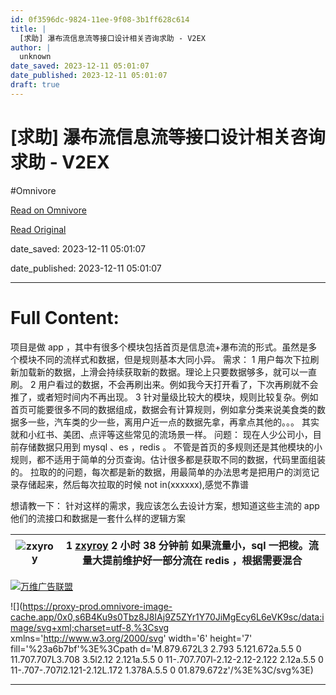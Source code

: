 ```yaml
---
id: 0f3596dc-9824-11ee-9f08-3b1ff628c614
title: |
  [求助] 瀑布流信息流等接口设计相关咨询求助 - V2EX
author: |
  unknown
date_saved: 2023-12-11 05:01:07
date_published: 2023-12-11 05:01:07
draft: true
---
```


# [求助] 瀑布流信息流等接口设计相关咨询求助 - V2EX
#Omnivore

[Read on Omnivore](https://omnivore.app/me/v-2-ex-18c58ef187a)

[Read Original](https://www.v2ex.com/t/999459)

date_saved: 2023-12-11 05:01:07

date_published: 2023-12-11 05:01:07

--- 

# Full Content: 

项目是做 app ，其中有很多个模块包括首页是信息流+瀑布流的形式。虽然是多个模块不同的流样式和数据，但是规则基本大同小异。 需求： 1 用户每次下拉刷新加载新的数据，上滑会持续获取新的数据。理论上只要数据够多，就可以一直刷。 2 用户看过的数据，不会再刷出来。例如我今天打开看了，下次再刷就不会推了，或者短时间内不再出现。 3 针对量级比较大的模块，规则比较复杂。例如首页可能要很多不同的数据组成，数据会有计算规则，例如拿分类来说美食类的数据多一些，汽车类的少一些，离用户近一点的数据先拿，再拿点其他的。。。 其实就和小红书、美团、点评等这些常见的流场景一样。 问题： 现在人少公司小，目前存储数据只用到 mysql 、es ，redis 。 不管是首页的多规则还是其他模块的小规则，都不适用于简单的分页查询。估计很多都是获取不同的数据，代码里面组装的。 拉取的的问题，每次都是新的数据，用最简单的办法思考是把用户的浏览记录存储起来，然后每次拉取的时候 not in(xxxxxx),感觉不靠谱

想请教一下： 针对这样的需求，我应该怎么去设计方案，想知道这些主流的 app 他们的流接口和数据是一套什么样的逻辑方案

| ![zxyroy](https://proxy-prod.omnivore-image-cache.app/0x0,s6U7rJTxr4aokma7hErxLVBXVEsAVtBW2U-dYx-jQSDI/https://cdn.v2ex.com/gravatar/d49267cf4c4110277203749f4f1c6a39?s=48&d=retro) | 1 **[zxyroy](https://www.v2ex.com/member/zxyroy)** 2 小时 38 分钟前 如果流量小，sql 一把梭。流量大提前维护好一部分流在 redis ，根据需要混合 |
| ----------------------------------------------------------------------------------------------------------------------------------------------------------------------------------- | -------------------------------------------------------------------------------------------------------- |

[](https://wwads.cn/click/bait)[![万维广告联盟](https://proxy-prod.omnivore-image-cache.app/130x0,sJj-m7-BqpMma4LNUakZQ3yglN4KMGITtmIbpSM52FfY/https://cdn.wwads.cn/creatives/BxggxkTpCskMakRFy6ULtw7ZRcqABN83j1KPAQrq.jpg)](https://wwads.cn/click/bundle?code=jM3tioP4LnUyvg5WstrSBtF2q2fAd4)

![](https://proxy-prod.omnivore-image-cache.app/0x0,s6B4Ku9s0Tbz8J8IAj9Z5ZYr1Y70JiMgEcy6L6eVK9sc/data:image/svg+xml;charset=utf-8,%3Csvg xmlns='http://www.w3.org/2000/svg' width='6' height='7' fill='%23a6b7bf'%3E%3Cpath d='M.879.672L3 2.793 5.121.672a.5.5 0 11.707.707L3.708 3.5l2.12 2.121a.5.5 0 11-.707.707l-2.12-2.12-2.122 2.12a.5.5 0 11-.707-.707l2.121-2.12L.172 1.378A.5.5 0 01.879.672z'/%3E%3C/svg%3E)

---

